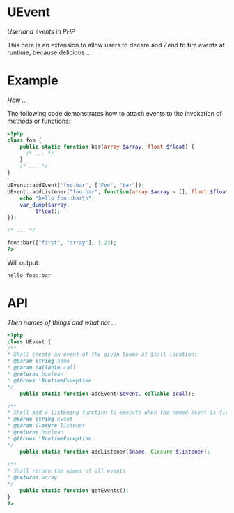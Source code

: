 UEvent
======
*Userland events in PHP*

This here is an extension to allow users to decare and Zend to fire events at runtime, because delicious ...

Example
=======
*How ...*

The following code demonstrates how to attach events to the invokation of methods or functions:

```php
<?php
class foo {
	public static function bar(array $array, float $float) {
	  /* ... */
	}
	/* ... */
}

UEvent::addEvent("foo.bar", ["Foo", "bar"]);
UEvent::addListener("foo.bar", function(array $array = [], float $float){
	echo "hello foo::bar\n";
	var_dump($array, 
		 $float);
});

/* ... */

foo::bar(["first", "array"], 1.23);
?>
```

Will output:

```
hello foo::bar
```


API
===
*Then names of things and what not ...*

```php
<?php
class UEvent {
/**
* Shall create an event of the given $name at $call location:
* @param string name
* @param callable call
* @returns boolean
* @throws \RuntimeException
*/
	public static function addEvent($event, callable $call);

/**
* Shall add a listening function to execute when the named event is fired
* @param string event
* @param Closure listener
* @returns boolean
* @throws \RuntimeException
*/
	public static function addListener($name, Closure $listener);
	
/**
* Shall return the names of all events
* @returns array
*/
	public static function getEvents();
}
?>
```
